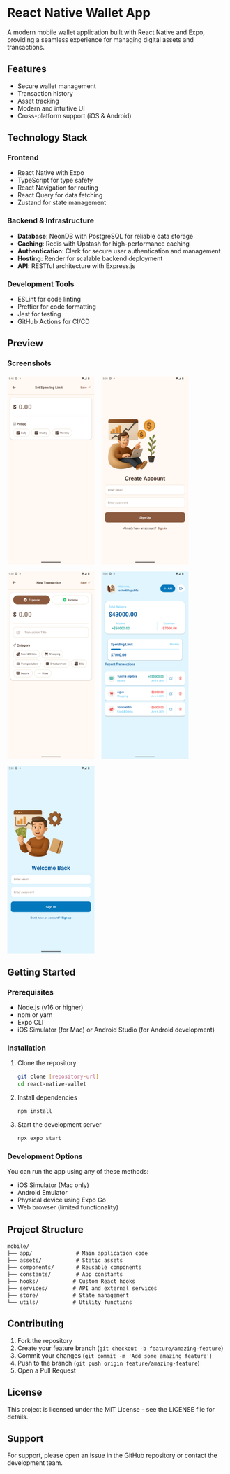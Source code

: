 # React Native Wallet App

A modern mobile wallet application built with React Native and Expo, providing a seamless experience for managing digital assets and transactions.

## Features

- Secure wallet management
- Transaction history
- Asset tracking
- Modern and intuitive UI
- Cross-platform support (iOS & Android)

## Technology Stack

### Frontend
- React Native with Expo
- TypeScript for type safety
- React Navigation for routing
- React Query for data fetching
- Zustand for state management

### Backend & Infrastructure
- **Database**: NeonDB with PostgreSQL for reliable data storage
- **Caching**: Redis with Upstash for high-performance caching
- **Authentication**: Clerk for secure user authentication and management
- **Hosting**: Render for scalable backend deployment
- **API**: RESTful architecture with Express.js

### Development Tools
- ESLint for code linting
- Prettier for code formatting
- Jest for testing
- GitHub Actions for CI/CD

## Preview

### Screenshots

<div style="display: flex; flex-wrap: wrap; gap: 16px; margin: 20px 0;">
  <img src="preview_images/Screenshot_1749940854.png" alt="Wallet Overview" width="200" />
  <img src="preview_images/Screenshot_1749940712.png" alt="Transaction Details" width="200" />
  <img src="preview_images/Screenshot_1749940696.png" alt="Asset Management" width="200" />
  <img src="preview_images/Screenshot_1749940613.png" alt="Settings" width="200" />
  <img src="preview_images/Screenshot_1749940233.png" alt="Dashboard" width="200" />
</div>

## Getting Started

### Prerequisites

- Node.js (v16 or higher)
- npm or yarn
- Expo CLI
- iOS Simulator (for Mac) or Android Studio (for Android development)

### Installation

1. Clone the repository
   ```bash
   git clone [repository-url]
   cd react-native-wallet
   ```

2. Install dependencies
   ```bash
   npm install
   ```

3. Start the development server
   ```bash
   npx expo start
   ```

### Development Options

You can run the app using any of these methods:
- iOS Simulator (Mac only)
- Android Emulator
- Physical device using Expo Go
- Web browser (limited functionality)

## Project Structure

```
mobile/
├── app/              # Main application code
├── assets/           # Static assets
├── components/       # Reusable components
├── constants/        # App constants
├── hooks/           # Custom React hooks
├── services/        # API and external services
├── store/           # State management
└── utils/           # Utility functions
```

## Contributing

1. Fork the repository
2. Create your feature branch (`git checkout -b feature/amazing-feature`)
3. Commit your changes (`git commit -m 'Add some amazing feature'`)
4. Push to the branch (`git push origin feature/amazing-feature`)
5. Open a Pull Request

## License

This project is licensed under the MIT License - see the LICENSE file for details.

## Support

For support, please open an issue in the GitHub repository or contact the development team.
